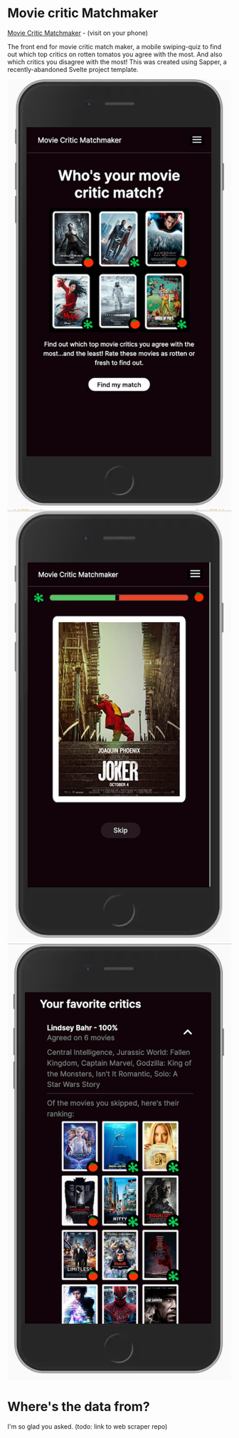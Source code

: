 # Movie critic Matchmaker

[Movie Critic Matchmaker](www.moviecriticmatchmaker.com) - (visit on your phone)

The front end for movie critic match maker, a mobile swiping-quiz to find out which top critics on rotten tomatos you agree with the most. And also which critics you disagree with the most! This was created using Sapper, a recently-abandoned Svelte project template.

![home screen](home-screen.png)![rating screen](mid-rate.png) ![results](results.png)

# Where's the data from?

I'm so glad you asked. (todo: link to web scraper repo)

